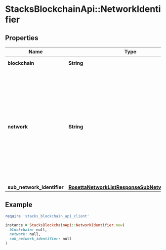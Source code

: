 # StacksBlockchainApi::NetworkIdentifier

## Properties

| Name | Type | Description | Notes |
| ---- | ---- | ----------- | ----- |
| **blockchain** | **String** | Blockchain name |  |
| **network** | **String** | If a blockchain has a specific chain-id or network identifier, it should go in this field. It is up to the client to determine which network-specific identifier is mainnet or testnet. |  |
| **sub_network_identifier** | [**RosettaNetworkListResponseSubNetworkIdentifier**](RosettaNetworkListResponseSubNetworkIdentifier.md) |  | [optional] |

## Example

```ruby
require 'stacks_blockchain_api_client'

instance = StacksBlockchainApi::NetworkIdentifier.new(
  blockchain: null,
  network: null,
  sub_network_identifier: null
)
```

